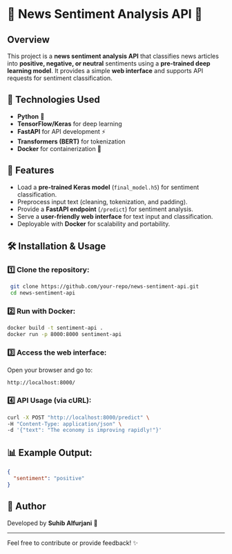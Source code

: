 # 📰 News Sentiment Analysis API 🚀

## Overview
This project is a **news sentiment analysis API** that classifies news articles into **positive, negative, or neutral** sentiments using a **pre-trained deep learning model**. It provides a simple **web interface** and supports API requests for sentiment classification.

## 🔧 Technologies Used
- **Python** 🐍
- **TensorFlow/Keras** for deep learning
- **FastAPI** for API development ⚡
- **Transformers (BERT)** for tokenization
- **Docker** for containerization 🐳

## 📌 Features
- Load a **pre-trained Keras model** (`final_model.h5`) for sentiment classification.
- Preprocess input text (cleaning, tokenization, and padding).
- Provide a **FastAPI endpoint** (`/predict`) for sentiment analysis.
- Serve a **user-friendly web interface** for text input and classification.
- Deployable with **Docker** for scalability and portability.

## 🛠 Installation & Usage
### 1️⃣ Clone the repository:
```bash
 git clone https://github.com/your-repo/news-sentiment-api.git
 cd news-sentiment-api
```
### 2️⃣ Run with Docker:
```bash
docker build -t sentiment-api .
docker run -p 8000:8000 sentiment-api
```
### 3️⃣ Access the web interface:
Open your browser and go to: 
```
http://localhost:8000/
```
### 4️⃣ API Usage (via cURL):
```bash
curl -X POST "http://localhost:8000/predict" \
-H "Content-Type: application/json" \
-d '{"text": "The economy is improving rapidly!"}'
```

## 📊 Example Output:
```json
{
  "sentiment": "positive"
}
```

## 📌 Author
Developed by **Suhib Alfurjani** 🚀

---
Feel free to contribute or provide feedback! ✨

